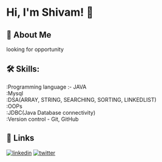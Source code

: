 
# Hi, I'm Shivam! 👋

## 🚀 About Me
looking for opportunity




## 🛠 Skills:
  :Programming language :- JAVA
  <br>
  :Mysql
  <br>
  :DSA(ARRAY, STRING, SEARCHING, SORTING, LINKEDLIST)
  <br>
  :OOPs
  <br>
  :JDBC(Java Database connectivity)
  <br>
  :Version control - Git, GitHub



## 🔗 Links
[![linkedin](www.linkedin.com/in/shivam-singh-21450621b)](https://www.linkedin.com/)
[![twitter](https://twitter.com/shivamsingh3304)](https://twitter.com/)

